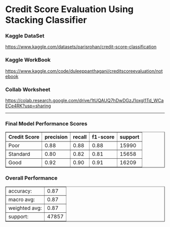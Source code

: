 # Credit Score Evaluation Using Stacking Classifier

### Kaggle DataSet
https://www.kaggle.com/datasets/parisrohan/credit-score-classification

### Kaggle WorkBook
https://www.kaggle.com/code/duleeppanthagani/creditscoreevaluation/notebook

### Collab Worksheet
https://colab.research.google.com/drive/1tUQAUQ7hDwDGzJ1oxgl1Td_WCaECe4RK?usp=sharing

---

### Final Model Performance Scores

<table border="1">
  <tr>
    <th>Credit Score</th>
    <th>precision</th>
    <th>recall</th>
    <th>f1-score</th>
    <th>support</th>
  </tr>
  <tr>
    <td>Poor</td>
    <td>0.88</td>
    <td>0.88</td>
    <td>0.88</td>
    <td>15990</td>
  </tr>
  <tr>
    <td>Standard</td>
    <td>0.80</td>
    <td>0.82</td>
    <td>0.81</td>
    <td>15658</td>
  </tr>
  <tr>
    <td>Good</td>
    <td>0.92</td>
    <td>0.90</td>
    <td>0.91</td>
    <td>16209</td>
  </tr>
</table>

### Overall Performance

<table border="1">
  <tr>
    <td>accuracy:</td>
    <td>0.87</td>
  </tr>
  <tr>
    <td>macro avg:</td>
    <td>0.87</td>
  </tr>
  <tr>
    <td>weighted avg:</td>
    <td>0.87</td>
  </tr>
  <tr>
    <td>support:</td>
    <td>47857</td>
  </tr>
</table>
